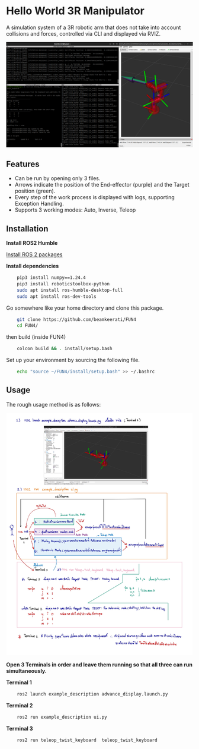 
# Hello World 3R Manipulator

A simulation system of a 3R robotic arm that does not take into account collisions and forces, controlled via CLI and displayed via RVIZ.

![alt text](image/overall.png)

## Features

- Can be run by opening only 3 files.
- Arrows indicate the position of the End-effector (purple) and the Target position (green).
- Every step of the work process is displayed with logs, supporting Exception Handling.
- Supports 3 working modes: Auto, Inverse, Teleop


## Installation

**Install ROS2 Humble**

[Install ROS 2 packages](https://docs.ros.org/en/humble/Installation/Ubuntu-Install-Debs.html)

**Install dependencies**

```bash
    pip3 install numpy==1.24.4
    pip3 install roboticstoolbox-python
    sudo apt install ros-humble-desktop-full
    sudo apt install ros-dev-tools
```

Go somewhere like your home directory and clone this package.

```bash
    git clone https://github.com/beamkeerati/FUN4
    cd FUN4/
```
then build (inside FUN4)

```bash
    colcon build && . install/setup.bash
```
Set up your environment by sourcing the following file.

```bash
    echo "source ~/FUN4/install/setup.bash" >> ~/.bashrc
```
## Usage

The rough usage method is as follows:

![alt text](image/step.jpg)

**Open 3 Terminals in order and leave them running so that all three can run simultaneously.**

**Terminal 1**
```bash
    ros2 launch example_description advance_display.launch.py
```
**Terminal 2**
```bash
    ros2 run example_description ui.py
```
**Terminal 3**
```bash
    ros2 run teleop_twist_keyboard  teleop_twist_keyboard
```